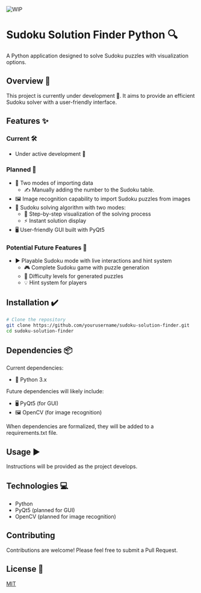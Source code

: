 ![WIP](https://img.shields.io/badge/status-work--in--progress-yellow)

# Sudoku Solution Finder Python 🔍

A Python application designed to solve Sudoku puzzles with visualization options.

## Overview 📝

This project is currently under development 🚧. It aims to provide an efficient Sudoku solver with a user-friendly interface.

## Features ✨

### Current 🛠️
- Under active development 🔨

### Planned 🤔
- 📝 Two modes of importing data
  - ✍️ Manually adding the number to the Sudoku table.
- 🖼️ Image recognition capability to import Sudoku puzzles from images
- 🧩 Sudoku solving algorithm with two modes:
  - 👣 Step-by-step visualization of the solving process
  - ⚡ Instant solution display
- 🖥️ User-friendly GUI built with PyQt5

### Potential Future Features 🚀
- ▶️ Playable Sudoku mode with live interactions and hint system
  - 🎮 Complete Sudoku game with puzzle generation
  - 🧠 Difficulty levels for generated puzzles
  - 💡 Hint system for players

## Installation ✔️

```bash
# Clone the repository
git clone https://github.com/yourusername/sudoku-solution-finder.git
cd sudoku-solution-finder
```

## Dependencies 📦

Current dependencies:
- 🐍 Python 3.x

Future dependencies will likely include:
- 🖥️ PyQt5 (for GUI)
- 🖼️ OpenCV (for image recognition)

When dependencies are formalized, they will be added to a requirements.txt file.

## Usage ▶️

Instructions will be provided as the project develops.

## Technologies 💻

- Python
- PyQt5 (planned for GUI)
- OpenCV (planned for image recognition)

## Contributing 

Contributions are welcome! Please feel free to submit a Pull Request.

## License 📃

[MIT](LICENSE)
